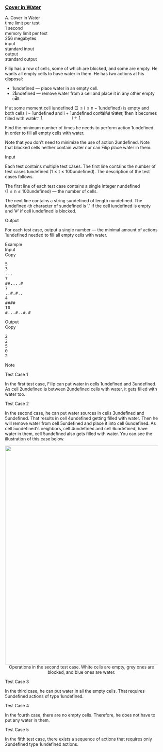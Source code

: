 <h3><a href="https://codeforces.com/contest/1900/problem/A" target="_blank" rel="noopener noreferrer">Cover in Water</a></h3>
<div class="header"><div class="title">A. Cover in Water</div><div class="time-limit"><div class="property-title">time limit per test</div>1 second</div><div class="memory-limit"><div class="property-title">memory limit per test</div>256 megabytes</div><div class="input-file input-standard"><div class="property-title">input</div>standard input</div><div class="output-file output-standard"><div class="property-title">output</div>standard output</div></div><div><p>Filip has a row of cells, some of which are blocked, and some are empty. He wants all empty cells to have water in them. He has two actions at his disposal:</p><ul> <li> <span class="MathJax_Preview" style="color: inherit;"><span class="MJXp-math" id="MJXp-Span-1"><span class="MJXp-mn" id="MJXp-Span-2">1</span></span></span><span class="MathJax MathJax_Processed" id="MathJax-Element-1-Frame" tabindex="0" style=""><nobr><span class="math" id="MathJax-Span-1"><span style="display: inline-block; position: relative; width: 0em; height: 0px; font-size: 122%;"><span style="position: absolute;"><span class="mrow" id="MathJax-Span-2"><span class="mn" id="MathJax-Span-3" style="font-family: MathJax_Main;">1</span></span></span></span></span></nobr></span>undefined&nbsp;— place water in an empty cell. </li><li> <span class="MathJax_Preview" style="color: inherit;"><span class="MJXp-math" id="MJXp-Span-3"><span class="MJXp-mn" id="MJXp-Span-4">2</span></span></span><span class="MathJax MathJax_Processed" id="MathJax-Element-2-Frame" tabindex="0" style=""><nobr><span class="math" id="MathJax-Span-4"><span style="display: inline-block; position: relative; width: 0em; height: 0px; font-size: 122%;"><span style="position: absolute;"><span class="mrow" id="MathJax-Span-5"><span class="mn" id="MathJax-Span-6" style="font-family: MathJax_Main;">2</span></span></span></span></span></nobr></span>undefined&nbsp;— remove water from a cell and place it in any other empty cell. </li></ul><p>If at some moment cell <span class="MathJax_Preview" style="color: inherit;"><span class="MJXp-math" id="MJXp-Span-5"><span class="MJXp-mi MJXp-italic" id="MJXp-Span-6">i</span></span></span><span class="MathJax MathJax_Processed" id="MathJax-Element-3-Frame" tabindex="0" style=""><nobr><span class="math" id="MathJax-Span-7"><span style="display: inline-block; position: relative; width: 0em; height: 0px; font-size: 122%;"><span style="position: absolute;"><span class="mrow" id="MathJax-Span-8"><span class="mi" id="MathJax-Span-9" style="font-family: MathJax_Math-italic;">i</span></span></span></span></span></nobr></span>undefined (<span class="MathJax_Preview" style="color: inherit;"><span class="MJXp-math" id="MJXp-Span-7"><span class="MJXp-mn" id="MJXp-Span-8">2</span><span class="MJXp-mo" id="MJXp-Span-9" style="margin-left: 0.333em; margin-right: 0.333em;">≤</span><span class="MJXp-mi MJXp-italic" id="MJXp-Span-10">i</span><span class="MJXp-mo" id="MJXp-Span-11" style="margin-left: 0.333em; margin-right: 0.333em;">≤</span><span class="MJXp-mi MJXp-italic" id="MJXp-Span-12">n</span><span class="MJXp-mo" id="MJXp-Span-13" style="margin-left: 0.267em; margin-right: 0.267em;">−</span><span class="MJXp-mn" id="MJXp-Span-14">1</span></span></span><span class="MathJax MathJax_Processed" id="MathJax-Element-4-Frame" tabindex="0" style=""><nobr><span class="math" id="MathJax-Span-10"><span style="display: inline-block; position: relative; width: 0em; height: 0px; font-size: 122%;"><span style="position: absolute;"><span class="mrow" id="MathJax-Span-11"><span class="mn" id="MathJax-Span-12" style="font-family: MathJax_Main;">2</span><span class="mo" id="MathJax-Span-13" style="font-family: MathJax_Main; padding-left: 0.296em;">≤</span><span class="mi" id="MathJax-Span-14" style="font-family: MathJax_Math-italic; padding-left: 0.296em;">i</span><span class="mo" id="MathJax-Span-15" style="font-family: MathJax_Main; padding-left: 0.296em;">≤</span><span class="mi" id="MathJax-Span-16" style="font-family: MathJax_Math-italic; padding-left: 0.296em;">n</span><span class="mo" id="MathJax-Span-17" style="font-family: MathJax_Main; padding-left: 0.237em;">−</span><span class="mn" id="MathJax-Span-18" style="font-family: MathJax_Main; padding-left: 0.237em;">1</span></span></span></span></span></nobr></span>undefined) is empty and both cells <span class="MathJax_Preview" style="color: inherit;"><span class="MJXp-math" id="MJXp-Span-15"><span class="MJXp-mi MJXp-italic" id="MJXp-Span-16">i</span><span class="MJXp-mo" id="MJXp-Span-17" style="margin-left: 0.267em; margin-right: 0.267em;">−</span><span class="MJXp-mn" id="MJXp-Span-18">1</span></span></span><span class="MathJax MathJax_Processed" id="MathJax-Element-5-Frame" tabindex="0" style=""><nobr><span class="math" id="MathJax-Span-19"><span style="display: inline-block; position: relative; width: 0em; height: 0px; font-size: 122%;"><span style="position: absolute;"><span class="mrow" id="MathJax-Span-20"><span class="mi" id="MathJax-Span-21" style="font-family: MathJax_Math-italic;">i</span><span class="mo" id="MathJax-Span-22" style="font-family: MathJax_Main; padding-left: 0.237em;">−</span><span class="mn" id="MathJax-Span-23" style="font-family: MathJax_Main; padding-left: 0.237em;">1</span></span></span></span></span></nobr></span>undefined and <span class="MathJax_Preview" style="color: inherit;"><span class="MJXp-math" id="MJXp-Span-19"><span class="MJXp-mi MJXp-italic" id="MJXp-Span-20">i</span><span class="MJXp-mo" id="MJXp-Span-21" style="margin-left: 0.267em; margin-right: 0.267em;">+</span><span class="MJXp-mn" id="MJXp-Span-22">1</span></span></span><span class="MathJax MathJax_Processed" id="MathJax-Element-6-Frame" tabindex="0" style=""><nobr><span class="math" id="MathJax-Span-24"><span style="display: inline-block; position: relative; width: 0em; height: 0px; font-size: 122%;"><span style="position: absolute;"><span class="mrow" id="MathJax-Span-25"><span class="mi" id="MathJax-Span-26" style="font-family: MathJax_Math-italic;">i</span><span class="mo" id="MathJax-Span-27" style="font-family: MathJax_Main; padding-left: 0.237em;">+</span><span class="mn" id="MathJax-Span-28" style="font-family: MathJax_Main; padding-left: 0.237em;">1</span></span></span></span></span></nobr></span>undefined contains water, then it becomes filled with water.</p><p>Find the minimum number of times he needs to perform action <span class="MathJax_Preview" style="color: inherit;"><span class="MJXp-math" id="MJXp-Span-23"><span class="MJXp-mn" id="MJXp-Span-24">1</span></span></span><span class="MathJax MathJax_Processing" id="MathJax-Element-7-Frame" tabindex="0"></span>undefined in order to fill all empty cells with water. </p><p>Note that you don't need to minimize the use of action <span class="MathJax_Preview" style="color: inherit;"><span class="MJXp-math" id="MJXp-Span-25"><span class="MJXp-mn" id="MJXp-Span-26">2</span></span></span><span class="MathJax MathJax_Processing" id="MathJax-Element-8-Frame" tabindex="0"></span>undefined. Note that blocked cells neither contain water nor can Filip place water in them.</p></div><div class="input-specification"><div class="section-title">Input</div><p>Each test contains multiple test cases. The first line contains the number of test cases <span class="MathJax_Preview" style="color: inherit;"><span class="MJXp-math" id="MJXp-Span-27"><span class="MJXp-mi MJXp-italic" id="MJXp-Span-28">t</span></span></span><span class="MathJax MathJax_Processing" id="MathJax-Element-9-Frame" tabindex="0"></span>undefined (<span class="MathJax_Preview" style="color: inherit;"><span class="MJXp-math" id="MJXp-Span-29"><span class="MJXp-mn" id="MJXp-Span-30">1</span><span class="MJXp-mo" id="MJXp-Span-31" style="margin-left: 0.333em; margin-right: 0.333em;">≤</span><span class="MJXp-mi MJXp-italic" id="MJXp-Span-32">t</span><span class="MJXp-mo" id="MJXp-Span-33" style="margin-left: 0.333em; margin-right: 0.333em;">≤</span><span class="MJXp-mn" id="MJXp-Span-34">100</span></span></span><span class="MathJax MathJax_Processing" id="MathJax-Element-10-Frame" tabindex="0"></span>undefined). The description of the test cases follows.</p><p>The first line of each test case contains a single integer <span class="MathJax_Preview" style="color: inherit;"><span class="MJXp-math" id="MJXp-Span-35"><span class="MJXp-mi MJXp-italic" id="MJXp-Span-36">n</span></span></span><span class="MathJax MathJax_Processing" id="MathJax-Element-11-Frame" tabindex="0"></span>undefined (<span class="MathJax_Preview" style="color: inherit;"><span class="MJXp-math" id="MJXp-Span-37"><span class="MJXp-mn" id="MJXp-Span-38">1</span><span class="MJXp-mo" id="MJXp-Span-39" style="margin-left: 0.333em; margin-right: 0.333em;">≤</span><span class="MJXp-mi MJXp-italic" id="MJXp-Span-40">n</span><span class="MJXp-mo" id="MJXp-Span-41" style="margin-left: 0.333em; margin-right: 0.333em;">≤</span><span class="MJXp-mn" id="MJXp-Span-42">100</span></span></span><span class="MathJax MathJax_Processing" id="MathJax-Element-12-Frame" tabindex="0"></span>undefined)&nbsp;— the number of cells. </p><p>The next line contains a string <span class="MathJax_Preview" style="color: inherit;"><span class="MJXp-math" id="MJXp-Span-43"><span class="MJXp-mi MJXp-italic" id="MJXp-Span-44">s</span></span></span><span class="MathJax MathJax_Processing" id="MathJax-Element-13-Frame" tabindex="0"></span>undefined of length <span class="MathJax_Preview" style="color: inherit;"><span class="MJXp-math" id="MJXp-Span-45"><span class="MJXp-mi MJXp-italic" id="MJXp-Span-46">n</span></span></span><span class="MathJax MathJax_Processing" id="MathJax-Element-14-Frame" tabindex="0"></span>undefined. The <span class="MathJax_Preview" style="color: inherit;"><span class="MJXp-math" id="MJXp-Span-47"><span class="MJXp-mi MJXp-italic" id="MJXp-Span-48">i</span></span></span><span class="MathJax MathJax_Processing" id="MathJax-Element-15-Frame" tabindex="0"></span>undefined-th character of <span class="MathJax_Preview" style="color: inherit;"><span class="MJXp-math" id="MJXp-Span-49"><span class="MJXp-mi MJXp-italic" id="MJXp-Span-50">s</span></span></span><span class="MathJax MathJax_Processing" id="MathJax-Element-16-Frame" tabindex="0"></span>undefined is '<span class="tex-font-style-tt">.</span>' if the cell <span class="MathJax_Preview" style="color: inherit;"><span class="MJXp-math" id="MJXp-Span-51"><span class="MJXp-mi MJXp-italic" id="MJXp-Span-52">i</span></span></span><span class="MathJax MathJax_Processing" id="MathJax-Element-17-Frame" tabindex="0"></span>undefined is empty and '<span class="tex-font-style-tt">#</span>' if cell <span class="MathJax_Preview" style="color: inherit;"><span class="MJXp-math" id="MJXp-Span-53"><span class="MJXp-mi MJXp-italic" id="MJXp-Span-54">i</span></span></span><span class="MathJax MathJax_Processing" id="MathJax-Element-18-Frame" tabindex="0"></span>undefined is blocked.</p></div><div class="output-specification"><div class="section-title">Output</div><p>For each test case, output a single number&nbsp;— the minimal amount of actions <span class="MathJax_Preview" style="color: inherit;"><span class="MJXp-math" id="MJXp-Span-55"><span class="MJXp-mn" id="MJXp-Span-56">1</span></span></span><span class="MathJax MathJax_Processing" id="MathJax-Element-19-Frame" tabindex="0"></span>undefined needed to fill all empty cells with water.</p></div><div class="sample-tests"><div class="section-title">Example</div><div class="sample-test"><div class="input"><div class="title">Input<div title="Copy" data-clipboard-target="#id009789271316708774" id="id00917125241127744" class="input-output-copier">Copy</div></div><pre id="id009789271316708774"><div class="test-example-line test-example-line-even test-example-line-0">5</div><div class="test-example-line test-example-line-odd test-example-line-1">3</div><div class="test-example-line test-example-line-odd test-example-line-1">...</div><div class="test-example-line test-example-line-even test-example-line-2">7</div><div class="test-example-line test-example-line-even test-example-line-2">##....#</div><div class="test-example-line test-example-line-odd test-example-line-3">7</div><div class="test-example-line test-example-line-odd test-example-line-3">..#.#..</div><div class="test-example-line test-example-line-even test-example-line-4">4</div><div class="test-example-line test-example-line-even test-example-line-4">####</div><div class="test-example-line test-example-line-odd test-example-line-5">10</div><div class="test-example-line test-example-line-odd test-example-line-5">#...#..#.#</div></pre></div><div class="output"><div class="title">Output<div title="Copy" data-clipboard-target="#id005744907275140231" id="id0019042125781951635" class="input-output-copier">Copy</div></div><pre id="id005744907275140231">2
2
5
0
2
</pre></div></div></div><div class="note"><div class="section-title">Note</div><p><span class="tex-font-style-bf">Test Case 1</span></p><p>In the first test case, Filip can put water in cells <span class="MathJax_Preview" style="color: inherit;"><span class="MJXp-math" id="MJXp-Span-57"><span class="MJXp-mn" id="MJXp-Span-58">1</span></span></span><span class="MathJax MathJax_Processing" id="MathJax-Element-20-Frame" tabindex="0"></span>undefined and <span class="MathJax_Preview" style="color: inherit;"><span class="MJXp-math" id="MJXp-Span-59"><span class="MJXp-mn" id="MJXp-Span-60">3</span></span></span><span class="MathJax MathJax_Processing" id="MathJax-Element-21-Frame" tabindex="0"></span>undefined. As cell <span class="MathJax_Preview" style="color: inherit;"><span class="MJXp-math" id="MJXp-Span-61"><span class="MJXp-mn" id="MJXp-Span-62">2</span></span></span><span class="MathJax MathJax_Processing" id="MathJax-Element-22-Frame" tabindex="0"></span>undefined is between <span class="MathJax_Preview" style="color: inherit;"><span class="MJXp-math" id="MJXp-Span-63"><span class="MJXp-mn" id="MJXp-Span-64">2</span></span></span><span class="MathJax MathJax_Processing" id="MathJax-Element-23-Frame" tabindex="0"></span>undefined cells with water, it gets filled with water too.</p><p><span class="tex-font-style-bf">Test Case 2</span></p><p>In the second case, he can put water sources in cells <span class="MathJax_Preview" style="color: inherit;"><span class="MJXp-math" id="MJXp-Span-65"><span class="MJXp-mn" id="MJXp-Span-66">3</span></span></span><span class="MathJax MathJax_Processing" id="MathJax-Element-24-Frame" tabindex="0"></span>undefined and <span class="MathJax_Preview" style="color: inherit;"><span class="MJXp-math" id="MJXp-Span-67"><span class="MJXp-mn" id="MJXp-Span-68">5</span></span></span><span class="MathJax MathJax_Processing" id="MathJax-Element-25-Frame" tabindex="0"></span>undefined. That results in cell <span class="MathJax_Preview" style="color: inherit;"><span class="MJXp-math" id="MJXp-Span-69"><span class="MJXp-mn" id="MJXp-Span-70">4</span></span></span><span class="MathJax MathJax_Processing" id="MathJax-Element-26-Frame" tabindex="0"></span>undefined getting filled with water. Then he will remove water from cell <span class="MathJax_Preview" style="color: inherit;"><span class="MJXp-math" id="MJXp-Span-71"><span class="MJXp-mn" id="MJXp-Span-72">5</span></span></span><span class="MathJax MathJax_Processing" id="MathJax-Element-27-Frame" tabindex="0"></span>undefined and place it into cell <span class="MathJax_Preview" style="color: inherit;"><span class="MJXp-math" id="MJXp-Span-73"><span class="MJXp-mn" id="MJXp-Span-74">6</span></span></span><span class="MathJax MathJax_Processing" id="MathJax-Element-28-Frame" tabindex="0"></span>undefined. As cell <span class="MathJax_Preview" style="color: inherit;"><span class="MJXp-math" id="MJXp-Span-75"><span class="MJXp-mn" id="MJXp-Span-76">5</span></span></span><span class="MathJax MathJax_Processing" id="MathJax-Element-29-Frame" tabindex="0"></span>undefined's neighbors, cell <span class="MathJax_Preview" style="color: inherit;"><span class="MJXp-math" id="MJXp-Span-77"><span class="MJXp-mn" id="MJXp-Span-78">4</span></span></span><span class="MathJax MathJax_Processing" id="MathJax-Element-30-Frame" tabindex="0"></span>undefined and cell <span class="MathJax_Preview" style="color: inherit;"><span class="MJXp-math" id="MJXp-Span-79"><span class="MJXp-mn" id="MJXp-Span-80">6</span></span></span><span class="MathJax MathJax_Processing" id="MathJax-Element-31-Frame" tabindex="0"></span>undefined, have water in them, cell <span class="MathJax_Preview" style="color: inherit;"><span class="MJXp-math" id="MJXp-Span-81"><span class="MJXp-mn" id="MJXp-Span-82">5</span></span></span><span class="MathJax MathJax_Processing" id="MathJax-Element-32-Frame" tabindex="0"></span>undefined also gets filled with water. You can see the illustration of this case below.</p><center>  <img class="tex-graphics" src="https://espresso.codeforces.com/2d938c194ce13a8d39ff69374e0e6edfdc1a5759.png" style="max-width: 100.0%;max-height: 100.0%;" width="720px">   <span class="tex-font-size-small">Operations in the second test case. White cells are empty, grey ones are blocked, and blue ones are water.</span> </center><p><span class="tex-font-style-bf">Test Case 3</span></p><p>In the third case, he can put water in all the empty cells. That requires <span class="MathJax_Preview" style="color: inherit;"><span class="MJXp-math" id="MJXp-Span-83"><span class="MJXp-mn" id="MJXp-Span-84">5</span></span></span><span class="MathJax MathJax_Processing" id="MathJax-Element-33-Frame" tabindex="0"></span>undefined actions of type <span class="MathJax_Preview" style="color: inherit;"><span class="MJXp-math" id="MJXp-Span-85"><span class="MJXp-mn" id="MJXp-Span-86">1</span></span></span><span class="MathJax MathJax_Processing" id="MathJax-Element-34-Frame" tabindex="0"></span>undefined.</p><p><span class="tex-font-style-bf">Test Case 4</span></p><p>In the fourth case, there are no empty cells. Therefore, he does not have to put any water in them.</p><p><span class="tex-font-style-bf">Test Case 5</span></p><p>In the fifth test case, there exists a sequence of actions that requires only <span class="MathJax_Preview" style="color: inherit;"><span class="MJXp-math" id="MJXp-Span-87"><span class="MJXp-mn" id="MJXp-Span-88">2</span></span></span><span class="MathJax MathJax_Processing" id="MathJax-Element-35-Frame" tabindex="0"></span>undefined type <span class="MathJax_Preview" style="color: inherit;"><span class="MJXp-math" id="MJXp-Span-89"><span class="MJXp-mn" id="MJXp-Span-90">1</span></span></span><span class="MathJax MathJax_Processing" id="MathJax-Element-36-Frame" tabindex="0"></span>undefined actions.</p></div>